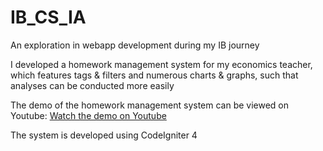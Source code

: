# IB_CS_IA
An exploration in webapp development during my IB journey

I developed a homework management system for my economics teacher, which features tags & filters and numerous charts & graphs, such that analyses can be conducted more easily

The demo of the homework management system can be viewed on Youtube: [Watch the demo on Youtube](https://youtu.be/DYd3_TkkedA)

The system is developed using CodeIgniter 4
